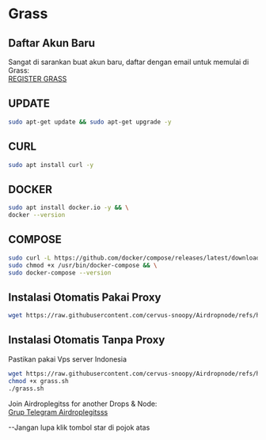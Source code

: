 # Grass

## Daftar Akun Baru

Sangat di sarankan buat akun baru, daftar dengan email untuk memulai di Grass:  
[REGISTER GRASS](https://app.getgrass.io/register/?referralCode=K1tdfMhaVTWDnUU)

## UPDATE

```bash
sudo apt-get update && sudo apt-get upgrade -y
```
## CURL

```bash
sudo apt install curl -y
```
## DOCKER
```bash
sudo apt install docker.io -y && \
docker --version
```
## COMPOSE
```bash
sudo curl -L https://github.com/docker/compose/releases/latest/download/docker-compose-$(uname -s)-$(uname -m) -o /usr/bin/docker-compose && \
sudo chmod +x /usr/bin/docker-compose && \
sudo docker-compose --version
```
## Instalasi Otomatis Pakai Proxy

```bash
wget https://raw.githubusercontent.com/cervus-snoopy/Airdropnode/refs/heads/main/Grass.sh && chmod +x Grass.sh && ./Grass.sh
```
## Instalasi Otomatis Tanpa Proxy
Pastikan pakai Vps server Indonesia

```bash
wget https://raw.githubusercontent.com/cervus-snoopy/Airdropnode/refs/heads/main/grass.sh -O grass.sh
chmod +x grass.sh
./grass.sh
```

Join Airdroplegitss for another Drops & Node:  
[Grup Telegram Airdroplegitsss](https://t.me/airdroplegitsss)


--Jangan lupa klik tombol star di pojok atas
